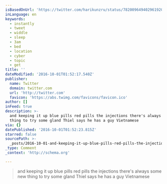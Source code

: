 ```yaml
---
isBasedOnUrl: 'https://twitter.com/harikunzru/status/782009649402961920'
inLanguage: en
keywords:
  - instantly
  - tweet
  - widdle
  - sleep
  - 3am
  - bed
  - location
  - cyber
  - topic
  - get
title: ''
dateModified: '2016-10-01T01:52:17.540Z'
publisher:
  name: Twitter
  domain: twitter.com
  url: 'http://twitter.com'
  favicon: 'https://abs.twimg.com/favicons/favicon.ico'
author: []
inFeed: true
description: >-
  and keeping it up blue pills red pills the injections there's always some new
  thing to try some gland Thiel says he has a guy Vietnamese
via: {}
datePublished: '2016-10-01T01:52:23.815Z'
starred: false
sourcePath: >-
  _posts/2016-10-01-and-keeping-it-up-blue-pills-red-pills-the-injections-there.md
_type: Comment
_context: 'http://schema.org'

---
```

> and keeping it up blue pills red pills the injections there's always some new thing to try some gland Thiel says he has a guy Vietnamese